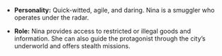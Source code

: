 - **Personality:** Quick-witted, agile, and daring. Nina is a smuggler who operates under the radar.

- **Role:** Nina provides access to restricted or illegal goods and information. She can also guide the protagonist through the city’s underworld and offers stealth missions.
